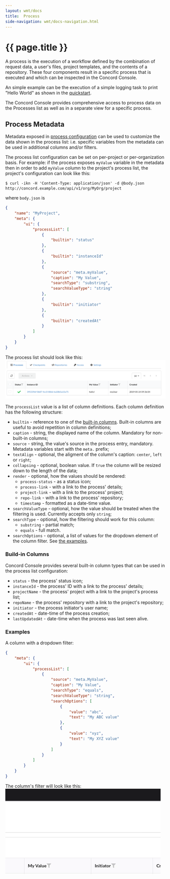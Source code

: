 ```yaml
---
layout: wmt/docs
title:  Process
side-navigation: wmt/docs-navigation.html
---
```


# {{ page.title }} 

A process is the execution of a workflow defined by the combination of request
data, a user's files, project templates, and the contents of a repository. These
four components result in a specific process that is executed and which can be
inspected in the Concord Console.

An simple example can be the execution of a simple logging task to print "Hello
World" as shown in the [quickstart](../getting-started/quickstart.html).

The Concord Console provides comprehensive access to process data on the Processes list
as well as in a separate view for a specific process.

<a name="metadata"/>

## Process Metadata

Metadata exposed in [process configuration](../getting-started/concord-dsl.html#metadata)
can be used to customize the data shown in the process list: i.e. specific
variables from the metadata can be used in additional columns and/or filters.

The process list configuration can be set on per-project or per-organization
basis. For example: if the process exposes `myValue` variable in the metadata
then in order to add `myValue` column to the project's process list, the
project's configuration can look like this:

```
$ curl -ikn -H 'Content-Type: application/json' -d @body.json http://concord.example.com/api/v1/org/MyOrg/project
```
where `body.json` is

```json
{
    "name": "MyProject",
    "meta": {
        "ui": {
            "processList": [
                {
                    "builtin": "status"
                },
                {
                    "builtin": "instanceId"
                },
                {
                    "source": "meta.myValue",
                    "caption": "My Value",
                    "searchType": "substring",
                    "searchValueType": "string"
                },
                {
                    "builtin": "initiator"
                },
                {
                    "builtin": "createdAt"
                }
            ]
        }
    }
}
```

The process list should look like this: 
<img src="../../assets/img/screenshots/project-process-list-meta-example.png" class="img-responsive"/>

The `processList` value is a list of column definitions. Each column definition
has the following structure:
- `builtin` - reference to one of the [built-in columns](#built-in-columns).
  Built-in columns are useful to avoid repetition in column definitions;
- `caption` - string, the displayed name of the column. Mandatory for
  non-built-in columns;
- `source` - string, the value's source in the process entry, mandatory.
  Metadata variables start with the `meta.` prefix;
- `textAlign` - optional, the aligment of the column's caption: `center`,
  `left` or `right`;
- `collapsing` - optional, boolean value. If `true` the column will be resized
  down to the length of the data;
- `render` - optional, how the values should be rendered:
    - `process-status` - as a status icon;
    - `process-link` - with a link to the process' details;
    - `project-link` - with a link to the process' project;
    - `repo-link` - with a link to the process' repository;
    - `timestamp` - formatted as a date-time value.
- `searchValueType` - optional, how the value should be treated when the
  filtering is used. Currently accepts only `string`;
- `searchType` - optional, how the filtering should work for this column:
  - `substring` - partial match;
  - `equals` - full match.
- `searchOptions` - optional, a list of values for the dropdown element of the
  column filter. See [the examples](#examples).

### Build-in Columns

Concord Console provides several built-in column types that can be used in
the process list configuration:
- `status` - the process' status icon;
- `instanceId` - the process' ID with a link to the process' details;
- `projectName` - the process' project with a link to the project's process
  list;
- `repoName` - the process' repository with a link to the project's repository;
- `initiator` - the process initiator's user name;
- `createdAt` - date-time of the process creation;
- `lastUpdatedAt` - date-time when the process was last seen alive.

### Examples

A column with a dropdown filter:

```json
{
    "meta": {
        "ui": {
            "processList": [
                {
                    "source": "meta.MyValue",
                    "caption": "My Value",
                    "searchType": "equals",
                    "searchValueType": "string",
                    "searchOptions": [
                        {
                            "value": "abc",
                            "text": "My ABC value"
                        },
                        {
                            "value": "xyz",
                            "text": "My XYZ value"
                        }
                    ]
                }
            ]
        }
    }
}
```

The column's filter will look like this:
<img src="../../assets/img/screenshots/process-list-meta-dropdown.gif" class="img-responsive"/>
